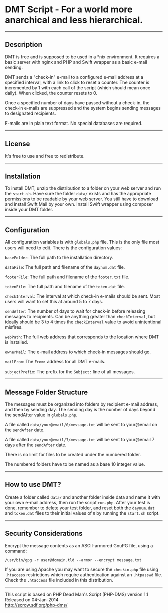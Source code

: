# DMT Script - For a world more anarchical and less hierarchical. #

---

## Description ##

DMT is free and is supposed to be used in a *nix environment. It requires a basic server with nginx and PHP and Swift wrapper as a basic e-mail sending.

DMT sends a "check-in" e-mail to a configured e-mail address at a specified interval, with a link to click to reset a counter.  The counter is incremented by 1 with each call of the script (which should mean once daily).  When clicked, the counter resets to 0.

Once a specified number of days have passed without a check-in, the check-in e-mails are suppressed and the system begins sending messages to designated recipients.

E-mails are in plain text format.  No special databases are required.

---

## License ##

It's free to use and free to redistribute.

---

## Installation ##

To install DMT, unzip the distribution to a folder on your web server and run the `start.sh`. Have sure the folder `data/` exists and has the appropriate permissions to be readable by your web server.
You still have to download and install Swift Mail by your own. Install Swift wrapper using composer inside your DMT folder.

---

## Configuration ##

All configuration variables is with `globals.php` file. This is the only file most users will need to edit. There is the configuration values:

`baseFolder`:     The full path to the installation directory.

`dataFile`:       The full path and filename of the `daynum.dat` file.

`footerFile`:     The full path and filename of the `footer.txt` file.

`tokenFile`:      The full path and filename of the `token.dat` file.

`checkInterval`:  The interval at which check-in e-mails should be sent.  Most users will want to set this at around 5 to 7 days.

`sendAfter`:      The number of days to wait for check-in before releasing messages to recipients.  Can be anything greater than `checkInterval`, but ideally should be 3 to 4 times the `checkInterval` value to avoid unintentional misfires.
                  
`webPath`:        The full web address that corresponds to the location where DMT is installed.

`ownerMail`:      The e-mail address to which check-in messages should go.

`mailFrom`:       The `From:` address for all DMT e-mails.

`subjectPrefix`:  The prefix for the `Subject:` line of all messages.

---

## Message Folder Structure ##

The messages must be organized into folders by recipient e-mail address, and then by sending day. The sending day is the number of days beyond the sendAfter value in `globals.php`.

A file called `data/your@email/0/message.txt` will be sent to your@email on the `sendAfter` date.

A file called `data/your@email/7/message.txt` will be sent to your@email 7 days after the `sendAfter` date.

There is no limit for files to be created under the numbered folder.

The numbered folders have to be named as a base 10 integer value.

---

## How to use DMT? ##

Create a folder called `data/` and another folder inside data and name it with your own e-mail address, then run the script `run.php`.  After your test is done, remember to delete your test folder, and reset both the `daynum.dat` and `token.dat` files to their initial values of `0` by running the `start.sh` script.

---

## Security Considerations ##

Encrypt the message contents as an ASCII-armored GnuPG file, using a command:

    /usr/bin/gpg -r user@domain.tld --armor --encrypt message.txt

If you are using Apache you may want to secure the `checkin.php` file using `.htaccess` restrictions which require authentication against an `.htpasswd` file.  Check the `.htaccess` file included in this distribution.

---


This script is based on PHP Dead Man's Script (PHP-DMS)
version 1.1  
Released on 04-Jan-2014  
<http://scrow.sdf.org/php-dms/>  

